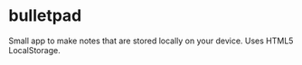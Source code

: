 # bulletpad
Small app to make notes that are stored locally on your device. Uses HTML5 LocalStorage.

